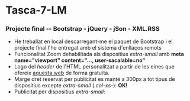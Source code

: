 # Tasca-7-LM
### Projecte final -- Bootstrap - jQuery - jSon - XML.RSS

- He treballat en local descarregant-me el paquet de Bootstrap i el projecte final l'he entregat amb el sistema d'enllaços remots
- Funcionalitat Zoom dehabilitada als dispositius _extra-small_ amb **meta name="viewport" content="..., user-sacalable=no"**
- Logo del _header_ de l'HTML personalitzat a partir de les eines que ofereix [aquesta web][] de forma gratuïta.
- Marge dret reservat per publicitat es manté a 300px a tot tipus de dispositius excepte _extra-small_ (_.col-xs-_): **OK!** 
- Publicitat per dispositius _extra-small_:



[aquesta web]: https://preview.freelogodesign.org/?lang=EN
